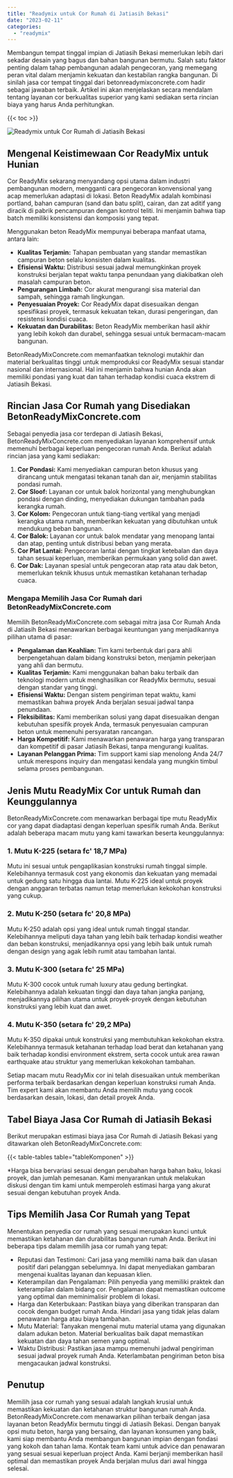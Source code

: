 ```yaml
---
title: "Readymix untuk Cor Rumah di Jatiasih Bekasi"
date: "2023-02-11"
categories: 
  - "readymix"
---
```


Membangun tempat tinggal impian di Jatiasih Bekasi memerlukan lebih dari sekadar desain yang bagus dan bahan bangunan bermutu. Salah satu faktor penting dalam tahap pembangunan adalah pengecoran, yang memegang peran vital dalam menjamin kekuatan dan kestabilan rangka bangunan. Di sinilah jasa cor tempat tinggal dari betonreadymixconcrete.com hadir sebagai jawaban terbaik. Artikel ini akan menjelaskan secara mendalam tentang layanan cor berkualitas superior yang kami sediakan serta rincian biaya yang harus Anda perhitungkan.

{{< toc >}}

![Readymix untuk Cor Rumah di Jatiasih Bekasi](https://betoncor8.github.io/cor/harga-beton-readymix-concrete%20(28).png)

## Mengenal Keistimewaan Cor ReadyMix untuk Hunian

Cor ReadyMix sekarang menyandang opsi utama dalam industri pembangunan modern, mengganti cara pengecoran konvensional yang acap memerlukan adaptasi di lokasi. Beton ReadyMix adalah kombinasi portland, bahan campuran (sand dan batu split), cairan, dan zat aditif yang diracik di pabrik pencampuran dengan kontrol teliti. Ini menjamin bahwa tiap batch memiliki konsistensi dan komposisi yang tepat.

Menggunakan beton ReadyMix mempunyai beberapa manfaat utama, antara lain:

- **Kualitas Terjamin:** Tahapan pembuatan yang standar memastikan campuran beton selalu konsisten dalam kualitas.
- **Efisiensi Waktu:** Distribusi sesuai jadwal memungkinkan proyek konstruksi berjalan tepat waktu tanpa penundaan yang diakibatkan oleh masalah campuran beton.
- **Pengurangan Limbah:** Cor akurat mengurangi sisa material dan sampah, sehingga ramah lingkungan.
- **Penyesuaian Proyek:** Cor ReadyMix dapat disesuaikan dengan spesifikasi proyek, termasuk kekuatan tekan, durasi pengeringan, dan resistensi kondisi cuaca.
- **Kekuatan dan Durabilitas:** Beton ReadyMix memberikan hasil akhir yang lebih kokoh dan durabel, sehingga sesuai untuk bermacam-macam bangunan.

BetonReadyMixConcrete.com memanfaatkan teknologi mutakhir dan material berkualitas tinggi untuk memproduksi cor ReadyMix sesuai standar nasional dan internasional. Hal ini menjamin bahwa hunian Anda akan memiliki pondasi yang kuat dan tahan terhadap kondisi cuaca ekstrem di Jatiasih Bekasi.

## Rincian Jasa Cor Rumah yang Disediakan BetonReadyMixConcrete.com

Sebagai penyedia jasa cor terdepan di Jatiasih Bekasi, BetonReadyMixConcrete.com menyediakan layanan komprehensif untuk memenuhi berbagai keperluan pengecoran rumah Anda. Berikut adalah rincian jasa yang kami sediakan:

1. **Cor Pondasi:** Kami menyediakan campuran beton khusus yang dirancang untuk mengatasi tekanan tanah dan air, menjamin stabilitas pondasi rumah.
2. **Cor Sloof:** Layanan cor untuk balok horizontal yang menghubungkan pondasi dengan dinding, menyediakan dukungan tambahan pada kerangka rumah.
3. **Cor Kolom:** Pengecoran untuk tiang-tiang vertikal yang menjadi kerangka utama rumah, memberikan kekuatan yang dibutuhkan untuk mendukung beban bangunan.
4. **Cor Balok:** Layanan cor untuk balok mendatar yang menopang lantai dan atap, penting untuk distribusi beban yang merata.
5. **Cor Plat Lantai:** Pengecoran lantai dengan tingkat ketebalan dan daya tahan sesuai keperluan, memberikan permukaan yang solid dan awet.
6. **Cor Dak:** Layanan spesial untuk pengecoran atap rata atau dak beton, memerlukan teknik khusus untuk memastikan ketahanan terhadap cuaca.

### Mengapa Memilih Jasa Cor Rumah dari BetonReadyMixConcrete.com

Memilih BetonReadyMixConcrete.com sebagai mitra jasa Cor Rumah Anda di Jatiasih Bekasi menawarkan berbagai keuntungan yang menjadikannya pilihan utama di pasar:

- **Pengalaman dan Keahlian:** Tim kami terbentuk dari para ahli berpengetahuan dalam bidang konstruksi beton, menjamin pekerjaan yang ahli dan bermutu.
- **Kualitas Terjamin:** Kami menggunakan bahan baku terbaik dan teknologi modern untuk menghasilkan cor ReadyMix bermutu, sesuai dengan standar yang tinggi.
- **Efisiensi Waktu:** Dengan sistem pengiriman tepat waktu, kami memastikan bahwa proyek Anda berjalan sesuai jadwal tanpa penundaan.
- **Fleksibilitas:** Kami memberikan solusi yang dapat disesuaikan dengan kebutuhan spesifik proyek Anda, termasuk penyesuaian campuran beton untuk memenuhi persyaratan rancangan.
- **Harga Kompetitif:** Kami menawarkan penawaran harga yang transparan dan kompetitif di pasar Jatiasih Bekasi, tanpa mengurangi kualitas.
- **Layanan Pelanggan Prima:** Tim support kami siap menolong Anda 24/7 untuk merespons inquiry dan mengatasi kendala yang mungkin timbul selama proses pembangunan.

## Jenis Mutu ReadyMix Cor untuk Rumah dan Keunggulannya

BetonReadyMixConcrete.com menawarkan berbagai tipe mutu ReadyMix cor yang dapat diadaptasi dengan keperluan spesifik rumah Anda. Berikut adalah beberapa macam mutu yang kami tawarkan beserta keunggulannya:

### 1\. Mutu K-225 (setara fc' 18,7 MPa)

Mutu ini sesuai untuk pengaplikasian konstruksi rumah tinggal simple. Kelebihannya termasuk cost yang ekonomis dan kekuatan yang memadai untuk gedung satu hingga dua lantai. Mutu K-225 ideal untuk proyek dengan anggaran terbatas namun tetap memerlukan kekokohan konstruksi yang cukup.

### 2\. Mutu K-250 (setara fc' 20,8 MPa)

Mutu K-250 adalah opsi yang ideal untuk rumah tinggal standar. Kelebihannya meliputi daya tahan yang lebih baik terhadap kondisi weather dan beban konstruksi, menjadikannya opsi yang lebih baik untuk rumah dengan design yang agak lebih rumit atau tambahan lantai.

### 3\. Mutu K-300 (setara fc' 25 MPa)

Mutu K-300 cocok untuk rumah luxury atau gedung bertingkat. Kelebihannya adalah kekuatan tinggi dan daya tahan jangka panjang, menjadikannya pilihan utama untuk proyek-proyek dengan kebutuhan konstruksi yang lebih kuat dan awet.

### 4\. Mutu K-350 (setara fc' 29,2 MPa)

Mutu K-350 dipakai untuk konstruksi yang membutuhkan kekokohan ekstra. Kelebihannya termasuk ketahanan terhadap load berat dan ketahanan yang baik terhadap kondisi environment ekstrem, serta cocok untuk area rawan earthquake atau struktur yang memerlukan kekokohan tambahan.

Setiap macam mutu ReadyMix cor ini telah disesuaikan untuk memberikan performa terbaik berdasarkan dengan keperluan konstruksi rumah Anda. Tim expert kami akan membantu Anda memilih mutu yang cocok berdasarkan desain, lokasi, dan detail proyek Anda.

## Tabel Biaya Jasa Cor Rumah di Jatiasih Bekasi

Berikut merupakan estimasi biaya jasa Cor Rumah di Jatiasih Bekasi yang ditawarkan oleh BetonReadyMixConcrete.com:

{{< table-tables table="tableKomponen" >}}

\*Harga bisa bervariasi sesuai dengan perubahan harga bahan baku, lokasi proyek, dan jumlah pemesanan. Kami menyarankan untuk melakukan diskusi dengan tim kami untuk memperoleh estimasi harga yang akurat sesuai dengan kebutuhan proyek Anda.

## Tips Memilih Jasa Cor Rumah yang Tepat

Menentukan penyedia cor rumah yang sesuai merupakan kunci untuk memastikan ketahanan dan durabilitas bangunan rumah Anda. Berikut ini beberapa tips dalam memilih jasa cor rumah yang tepat:

- Reputasi dan Testimoni: Cari jasa yang memiliki nama baik dan ulasan positif dari pelanggan sebelumnya. Ini dapat menyediakan gambaran mengenai kualitas layanan dan kepuasan klien.
- Keterampilan dan Pengalaman: Pilih penyedia yang memiliki praktek dan keterampilan dalam bidang cor. Pengalaman dapat memastikan outcome yang optimal dan meminimalisir problem di lokasi.
- Harga dan Keterbukaan: Pastikan biaya yang diberikan transparan dan cocok dengan budget rumah Anda. Hindari jasa yang tidak jelas dalam penawaran harga atau biaya tambahan.
- Mutu Material: Tanyakan mengenai mutu material utama yang digunakan dalam adukan beton. Material berkualitas baik dapat memastikan kekuatan dan daya tahan semen yang optimal.
- Waktu Distribusi: Pastikan jasa mampu memenuhi jadwal pengiriman sesuai jadwal proyek rumah Anda. Keterlambatan pengiriman beton bisa mengacaukan jadwal konstruksi.

## Penutup

Memilih jasa cor rumah yang sesuai adalah langkah krusial untuk memastikan kekuatan dan ketahanan struktur bangunan rumah Anda. BetonReadyMixConcrete.com menawarkan pilihan terbaik dengan jasa layanan beton ReadyMix bermutu tinggi di Jatiasih Bekasi. Dengan banyak opsi mutu beton, harga yang bersaing, dan layanan konsumen yang baik, kami siap membantu Anda membangun bangunan impian dengan fondasi yang kokoh dan tahan lama. Kontak team kami untuk advice dan penawaran yang sesuai sesuai keperluan project Anda. Kami berjanji memberikan hasil optimal dan memastikan proyek Anda berjalan mulus dari awal hingga selesai.
